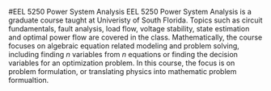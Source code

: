 #EEL 5250 Power System Analysis 
EEL 5250 Power System Analysis is a graduate course taught at Univeristy of South Florida. Topics such as circuit fundamentals, fault analysis, load flow, voltage stability, state estimation and optimal power flow are covered in the class. 
Mathematically, the course focuses on algebraic equation related modeling and problem solving, including finding $n$ variables from $n$ equations or finding the decision variables for an optimization problem. 
In this course, the focus is on problem formulation, or translating physics into mathematic problem formualtion. 
